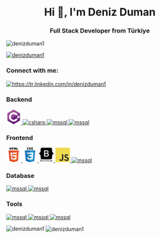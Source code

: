 <h1 align="center">Hi 👋, I'm Deniz Duman</h1>
<h3 align="center">Full Stack Developer from Türkiye</h3>

<p align="left"> <img src="https://komarev.com/ghpvc/?username=denizduman1&label=Profile%20views&color=0e75b6&style=flat" alt="denizduman1" /> </p>

<p align="left"> <a href="https://github.com/ryo-ma/github-profile-trophy"><img src="https://github-profile-trophy.vercel.app/?username=denizduman1" alt="denizduman1" /></a> </p>

<h3 align="left">Connect with me:</h3>
<p align="left">
<a href="https://www.linkedin.com/in/deniz-duman-166a91218/" target="blank"><img align="center" src="https://raw.githubusercontent.com/rahuldkjain/github-profile-readme-generator/master/src/images/icons/Social/linked-in-alt.svg" alt="https://tr.linkedin.com/in/denizduman1" height="30" width="40" /></a>
</p>

<h3 align="left">Backend</h3>
<p align="left"> <a href="https://www.w3schools.com/cs/" target="_blank" rel="noreferrer"> <img src="https://raw.githubusercontent.com/devicons/devicon/master/icons/csharp/csharp-original.svg" alt="csharp" width="40" height="40"/> </a> 
<a href="https://www.w3schools.com/cs/" target="_blank" rel="noreferrer"> <img src="https://upload.wikimedia.org/wikipedia/commons/thumb/7/7d/Microsoft_.NET_logo.svg/1200px-Microsoft_.NET_logo.svg.png" alt="csharp" width="40" height="40"/> </a>
<a href="https://www.microsoft.com/en-us/sql-server" target="_blank" rel="noreferrer"> <img src="https://avatars.githubusercontent.com/u/1529926?s=200&v=4" alt="mssql" width="40" height="40"/> </a>
<a href="https://www.microsoft.com/en-us/sql-server" target="_blank" rel="noreferrer"> <img src="https://www.docker.com/wp-content/uploads/2022/03/Moby-logo.png" alt="mssql" width="50" height="40"/> </a>
</p>

<h3 align="left">Frontend</h3>
<p align="left">  <a href="https://www.w3.org/html/" target="_blank" rel="noreferrer"> <img src="https://raw.githubusercontent.com/devicons/devicon/master/icons/html5/html5-original-wordmark.svg" alt="html5" width="40" height="40"/> </a>  <a href="https://www.w3schools.com/css/" target="_blank" rel="noreferrer"> <img src="https://raw.githubusercontent.com/devicons/devicon/master/icons/css3/css3-original-wordmark.svg" alt="css3" width="40" height="40"/> </a> <a href="https://getbootstrap.com" target="_blank" rel="noreferrer"> <img src="https://raw.githubusercontent.com/devicons/devicon/master/icons/bootstrap/bootstrap-plain-wordmark.svg" alt="bootstrap" width="40" height="40"/> </a> <a href="https://developer.mozilla.org/en-US/docs/Web/JavaScript" target="_blank" rel="noreferrer"> <img src="https://raw.githubusercontent.com/devicons/devicon/master/icons/javascript/javascript-original.svg" alt="javascript" width="40" height="40"/> </a>
<a href="https://www.microsoft.com/en-us/sql-server" target="_blank" rel="noreferrer"> <img src="https://upload.wikimedia.org/wikipedia/commons/4/4c/Typescript_logo_2020.svg" alt="mssql" width="40" height="40"/> </a>
</p>

<h3 align="left">Database</h3>
<p align="left"> 
 <a href="https://www.microsoft.com/en-us/sql-server" target="_blank" rel="noreferrer"> <img src="https://www.svgrepo.com/show/303229/microsoft-sql-server-logo.svg" alt="mssql" width="40" height="40"/> </a>
 <a href="https://www.microsoft.com/en-us/sql-server" target="_blank" rel="noreferrer"> <img src="https://miro.medium.com/max/512/1*doAg1_fMQKWFoub-6gwUiQ.png" alt="mssql" width="40" height="40"/> </a> 
</p>

<h3 align="left">Tools</h3>
<p align="left"> 
<a href="https://www.microsoft.com/en-us/sql-server" target="_blank" rel="noreferrer"> <img src="https://upload.wikimedia.org/wikipedia/commons/thumb/5/59/Visual_Studio_Icon_2019.svg/1200px-Visual_Studio_Icon_2019.svg.png" alt="mssql" width="40" height="40"/> </a>
<a href="https://www.microsoft.com/en-us/sql-server" target="_blank" rel="noreferrer"> <img src="https://upload.wikimedia.org/wikipedia/commons/thumb/6/69/Notepad%2B%2B_Logo.svg/2367px-Notepad%2B%2B_Logo.svg.png" alt="mssql" width="40" height="40"/> </a>
<a href="https://www.microsoft.com/en-us/sql-server" target="_blank" rel="noreferrer"> <img src="https://upload.wikimedia.org/wikipedia/commons/thumb/9/9a/Visual_Studio_Code_1.35_icon.svg/2048px-Visual_Studio_Code_1.35_icon.svg.png" alt="mssql" width="40" height="40"/> </a>
</p>


<p><img align="left" src="https://github-readme-stats.vercel.app/api/top-langs?username=denizduman1&show_icons=true&locale=en&layout=compact" alt="denizduman1" /></p>

<p>&nbsp;<img align="center" src="https://github-readme-stats.vercel.app/api?username=denizduman1&show_icons=true&locale=en" alt="denizduman1" /></p>
